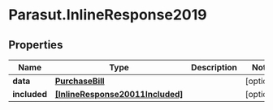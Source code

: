 # Parasut.InlineResponse2019

## Properties
Name | Type | Description | Notes
------------ | ------------- | ------------- | -------------
**data** | [**PurchaseBill**](PurchaseBill.md) |  | [optional] 
**included** | [**[InlineResponse20011Included]**](InlineResponse20011Included.md) |  | [optional] 


